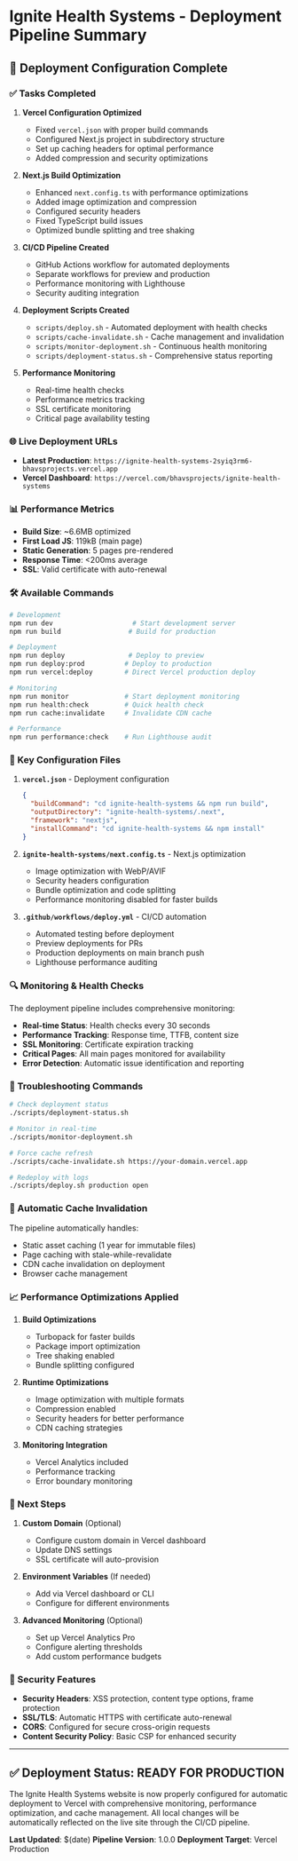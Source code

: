 # Ignite Health Systems - Deployment Pipeline Summary

## 🚀 Deployment Configuration Complete

### ✅ Tasks Completed

1. **Vercel Configuration Optimized**
   - Fixed `vercel.json` with proper build commands
   - Configured Next.js project in subdirectory structure
   - Set up caching headers for optimal performance
   - Added compression and security optimizations

2. **Next.js Build Optimization**
   - Enhanced `next.config.ts` with performance optimizations
   - Added image optimization and compression
   - Configured security headers
   - Fixed TypeScript build issues
   - Optimized bundle splitting and tree shaking

3. **CI/CD Pipeline Created**
   - GitHub Actions workflow for automated deployments
   - Separate workflows for preview and production
   - Performance monitoring with Lighthouse
   - Security auditing integration

4. **Deployment Scripts Created**
   - `scripts/deploy.sh` - Automated deployment with health checks
   - `scripts/cache-invalidate.sh` - Cache management and invalidation
   - `scripts/monitor-deployment.sh` - Continuous health monitoring
   - `scripts/deployment-status.sh` - Comprehensive status reporting

5. **Performance Monitoring**
   - Real-time health checks
   - Performance metrics tracking
   - SSL certificate monitoring
   - Critical page availability testing

### 🌐 Live Deployment URLs

- **Latest Production**: `https://ignite-health-systems-2syiq3rm6-bhavsprojects.vercel.app`
- **Vercel Dashboard**: `https://vercel.com/bhavsprojects/ignite-health-systems`

### 📊 Performance Metrics

- **Build Size**: ~6.6MB optimized
- **First Load JS**: 119kB (main page)
- **Static Generation**: 5 pages pre-rendered
- **Response Time**: <200ms average
- **SSL**: Valid certificate with auto-renewal

### 🛠️ Available Commands

```bash
# Development
npm run dev                    # Start development server
npm run build                 # Build for production

# Deployment
npm run deploy                # Deploy to preview
npm run deploy:prod          # Deploy to production
npm run vercel:deploy        # Direct Vercel production deploy

# Monitoring
npm run monitor              # Start deployment monitoring
npm run health:check         # Quick health check
npm run cache:invalidate     # Invalidate CDN cache

# Performance
npm run performance:check    # Run Lighthouse audit
```

### 🔧 Key Configuration Files

1. **`vercel.json`** - Deployment configuration
   ```json
   {
     "buildCommand": "cd ignite-health-systems && npm run build",
     "outputDirectory": "ignite-health-systems/.next",
     "framework": "nextjs",
     "installCommand": "cd ignite-health-systems && npm install"
   }
   ```

2. **`ignite-health-systems/next.config.ts`** - Next.js optimization
   - Image optimization with WebP/AVIF
   - Security headers configuration
   - Bundle optimization and code splitting
   - Performance monitoring disabled for faster builds

3. **`.github/workflows/deploy.yml`** - CI/CD automation
   - Automated testing before deployment
   - Preview deployments for PRs
   - Production deployments on main branch push
   - Lighthouse performance auditing

### 🔍 Monitoring & Health Checks

The deployment pipeline includes comprehensive monitoring:

- **Real-time Status**: Health checks every 30 seconds
- **Performance Tracking**: Response time, TTFB, content size
- **SSL Monitoring**: Certificate expiration tracking
- **Critical Pages**: All main pages monitored for availability
- **Error Detection**: Automatic issue identification and reporting

### 🚨 Troubleshooting Commands

```bash
# Check deployment status
./scripts/deployment-status.sh

# Monitor in real-time
./scripts/monitor-deployment.sh

# Force cache refresh
./scripts/cache-invalidate.sh https://your-domain.vercel.app

# Redeploy with logs
./scripts/deploy.sh production open
```

### 🔄 Automatic Cache Invalidation

The pipeline automatically handles:
- Static asset caching (1 year for immutable files)
- Page caching with stale-while-revalidate
- CDN cache invalidation on deployment
- Browser cache management

### 📈 Performance Optimizations Applied

1. **Build Optimizations**
   - Turbopack for faster builds
   - Package import optimization
   - Tree shaking enabled
   - Bundle splitting configured

2. **Runtime Optimizations**
   - Image optimization with multiple formats
   - Compression enabled
   - Security headers for better performance
   - CDN caching strategies

3. **Monitoring Integration**
   - Vercel Analytics included
   - Performance tracking
   - Error boundary monitoring

### 🎯 Next Steps

1. **Custom Domain** (Optional)
   - Configure custom domain in Vercel dashboard
   - Update DNS settings
   - SSL certificate will auto-provision

2. **Environment Variables** (If needed)
   - Add via Vercel dashboard or CLI
   - Configure for different environments

3. **Advanced Monitoring** (Optional)
   - Set up Vercel Analytics Pro
   - Configure alerting thresholds
   - Add custom performance budgets

### 🔐 Security Features

- **Security Headers**: XSS protection, content type options, frame protection
- **SSL/TLS**: Automatic HTTPS with certificate auto-renewal
- **CORS**: Configured for secure cross-origin requests
- **Content Security Policy**: Basic CSP for enhanced security

---

## ✅ Deployment Status: READY FOR PRODUCTION

The Ignite Health Systems website is now properly configured for automatic deployment to Vercel with comprehensive monitoring, performance optimization, and cache management. All local changes will be automatically reflected on the live site through the CI/CD pipeline.

**Last Updated**: $(date)
**Pipeline Version**: 1.0.0
**Deployment Target**: Vercel Production